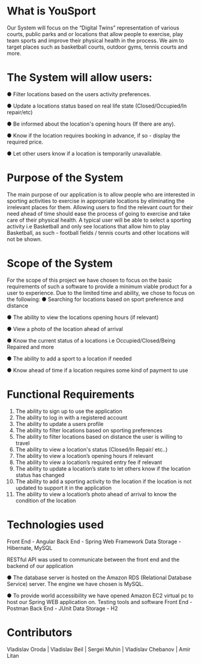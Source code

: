 # What is YouSport
Our System will focus on the “Digital Twins” representation of various courts, public parks and or locations that allow people to exercise, play team sports and improve their physical health in the process. We aim to target places such as basketball courts, outdoor gyms, tennis courts and more.

# The System will allow users:
● Filter locations based on the users activity preferences.

● Update a locations status based on real life state (Closed/Occupied/In repair/etc)

● Be informed about the location's opening hours (If there are any).

● Know if the location requires booking in advance, if so - display the required price.

● Let other users know if a location is temporarily unavailable.

# Purpose of the System
The main purpose of our application is to allow people who are interested in sporting
activities to exercise in appropriate locations by eliminating the irrelevant places for
them. Allowing users to find the relevant court for their need ahead of time should ease
the process of going to exercise and take care of their physical health.
A typical user will be able to select a sporting activity i.e Basketball and only see
locations that allow him to play Basketball, as such - football fields / tennis courts and
other locations will not be shown.

# Scope of the System
For the scope of this project we have chosen to focus on the basic requirements of such a
software to provide a minimum viable product for a user to experience.
Due to the limited time and ability, we chose to focus on the following:
● Searching for locations based on sport preference and distance

● The ability to view the locations opening hours (if relevant)

● View a photo of the location ahead of arrival

● Know the current status of a locations i.e Occupied/Closed/Being Repaired and more

● The ability to add a sport to a location if needed

● Know ahead of time if a location requires some kind of payment to use
# Functional Requirements
1. The ability to sign up to use the application
2. The ability to log in with a registered account
3. The ability to update a users profile
4. The ability to filter locations based on sporting preferences
5. The ability to filter locations based on distance the user is willing to travel
6. The ability to view a location's status (Closed/In Repair/ etc..)
7. The ability to view a location’s opening hours if relevant
8. The ability to view a location’s required entry fee if relevant
9. The ability to update a location’s state to let others know if the location status has
changed
10. The ability to add a sporting activity to the location if the location is not updated
to support it in the application
11. The ability to view a location’s photo ahead of arrival to know the condition of the
location

# Technologies used
Front End - Angular
Back End - Spring Web Framework
Data Storage - Hibernate, MySQL

RESTful API was used to communicate between the front end and the backend of our application

● The database server is hosted on the Amazon RDS (Relational Database Service) server. The engine we have chosen is MySQL.

● To provide world accessibility we have opened Amazon EC2 virtual pc to host our Spring WEB application on.
Testing tools and software
Front End - Postman
Back End - JUnit
Data Storage - H2

# Contributors
Vladislav Oroda | Vladislav Beil | Sergei Muhin | Vladislav Chebanov | Amir Litan 
